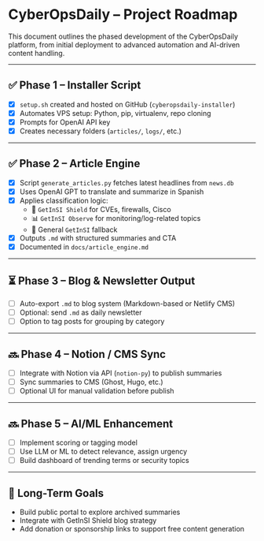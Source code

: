 # CyberOpsDaily – Project Roadmap

This document outlines the phased development of the CyberOpsDaily platform, from initial deployment to advanced automation and AI-driven content handling.

---

## ✅ Phase 1 – Installer Script

- [x] `setup.sh` created and hosted on GitHub (`cyberopsdaily-installer`)
- [x] Automates VPS setup: Python, pip, virtualenv, repo cloning
- [x] Prompts for OpenAI API key
- [x] Creates necessary folders (`articles/`, `logs/`, etc.)

---

## ✅ Phase 2 – Article Engine

- [x] Script `generate_articles.py` fetches latest headlines from `news.db`
- [x] Uses OpenAI GPT to translate and summarize in Spanish
- [x] Applies classification logic:
  - 🔐 `GetInSI Shield` for CVEs, firewalls, Cisco
  - 📊 `GetInSI Observe` for monitoring/log-related topics
  - 🧩 General `GetInSI` fallback
- [x] Outputs `.md` with structured summaries and CTA
- [x] Documented in `docs/article_engine.md`

---

## ⏳ Phase 3 – Blog & Newsletter Output

- [ ] Auto-export `.md` to blog system (Markdown-based or Netlify CMS)
- [ ] Optional: send `.md` as daily newsletter
- [ ] Option to tag posts for grouping by category

---

## 🔜 Phase 4 – Notion / CMS Sync

- [ ] Integrate with Notion via API (`notion-py`) to publish summaries
- [ ] Sync summaries to CMS (Ghost, Hugo, etc.)
- [ ] Optional UI for manual validation before publish

---

## 🔜 Phase 5 – AI/ML Enhancement

- [ ] Implement scoring or tagging model
- [ ] Use LLM or ML to detect relevance, assign urgency
- [ ] Build dashboard of trending terms or security topics

---

## 📌 Long-Term Goals

- Build public portal to explore archived summaries
- Integrate with GetInSI Shield blog strategy
- Add donation or sponsorship links to support free content generation